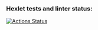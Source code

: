 ### Hexlet tests and linter status:
[![Actions Status](https://github.com/AslanAV/php-testing-project-lvl1/workflows/hexlet-check/badge.svg)](https://github.com/AslanAV/php-testing-project-lvl1/actions)